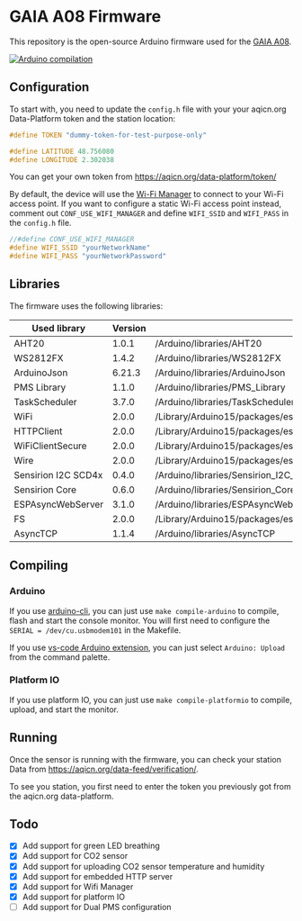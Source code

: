 # GAIA A08 Firmware

This repository is the open-source Arduino firmware used for the
[GAIA A08](https://aqicn.org/gaia/a08/).

[![Arduino compilation](https://github.com/aqicn/gaia-a08-arduino/actions/workflows/compile-arduino.yml/badge.svg)](https://github.com/aqicn/gaia-a08-arduino/actions/workflows/compile-arduino.yml)

## Configuration

To start with, you need to update the `config.h` file with your your aqicn.org
Data-Platform token and the station location:

```C
#define TOKEN "dummy-token-for-test-purpose-only"

#define LATITUDE 48.756080
#define LONGITUDE 2.302038
```

You can get your own token from https://aqicn.org/data-platform/token/

By default, the device will use the
[Wi-Fi Manager](https://github.com/tzapu/WiFiManager) to connect to your Wi-Fi
access point. If you want to configure a static Wi-Fi access point instead,
comment out `CONF_USE_WIFI_MANAGER` and define `WIFI_SSID` and `WIFI_PASS` in
the `config.h` file.

```C
//#define CONF_USE_WIFI_MANAGER
#define WIFI_SSID "yourNetworkName" 
#define WIFI_PASS "yourNetworkPassword"
```

## Libraries

The firmware uses the following libraries:

| Used library        | Version | Path                                                                               |
| ------------------- | ------- | ---------------------------------------------------------------------------------- |
| AHT20               | 1.0.1   | /Arduino/libraries/AHT20                                                           |
| WS2812FX            | 1.4.2   | /Arduino/libraries/WS2812FX                                                        |
| ArduinoJson         | 6.21.3  | /Arduino/libraries/ArduinoJson                                                     |
| PMS Library         | 1.1.0   | /Arduino/libraries/PMS_Library                                                     |
| TaskScheduler       | 3.7.0   | /Arduino/libraries/TaskScheduler                                                   |
| WiFi                | 2.0.0   | /Library/Arduino15/packages/esp32/hardware/esp32/2.0.11/libraries/WiFi             |
| HTTPClient          | 2.0.0   | /Library/Arduino15/packages/esp32/hardware/esp32/2.0.11/libraries/HTTPClient       |
| WiFiClientSecure    | 2.0.0   | /Library/Arduino15/packages/esp32/hardware/esp32/2.0.11/libraries/WiFiClientSecure |
| Wire                | 2.0.0   | /Library/Arduino15/packages/esp32/hardware/esp32/2.0.11/libraries/Wire             |
| Sensirion I2C SCD4x | 0.4.0   | /Arduino/libraries/Sensirion_I2C_SCD4x                                             |
| Sensirion Core      | 0.6.0   | /Arduino/libraries/Sensirion_Core                                                  |
| ESPAsyncWebServer   | 3.1.0   | /Arduino/libraries/ESPAsyncWebServer                                               |
| FS                  | 2.0.0   | /Library/Arduino15/packages/esp32/hardware/esp32/2.0.11/libraries/FS               |
| AsyncTCP            | 1.1.4   | /Arduino/libraries/AsyncTCP                                                        |

## Compiling

### Arduino

If you use [arduino-cli](https://arduino.github.io/arduino-cli/), you can just
use `make compile-arduino` to compile, flash and start the console monitor. You
will first need to configure the `SERIAL = /dev/cu.usbmodem101` in the Makefile.

If you use
[vs-code Arduino extension](https://marketplace.visualstudio.com/items?itemName=vsciot-vscode.vscode-arduino),
you can just select `Arduino: Upload` from the command palette.

### Platform IO

If you use platform IO, you can just use `make compile-platformio` to compile,
upload, and start the monitor.

## Running

Once the sensor is running with the firmware, you can check your station Data
from https://aqicn.org/data-feed/verification/.

To see you station, you first need to enter the token you previously got from
the aqicn.org data-platform.

## Todo

- [x] Add support for green LED breathing
- [x] Add support for CO2 sensor
- [x] Add support for uploading CO2 sensor temperature and humidity
- [x] Add support for embedded HTTP server
- [x] Add support for Wifi Manager
- [x] Add support for platform IO
- [ ] Add support for Dual PMS configuration
